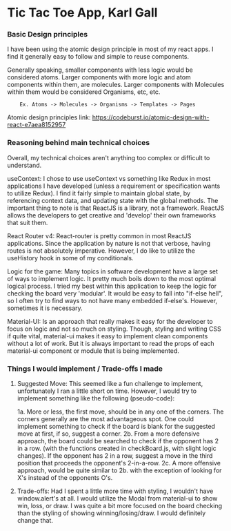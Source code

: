 # Tic Tac Toe App, Karl Gall

### Basic Design principles

I have been using the atomic design principle in most of my react apps. I find it generally easy to follow and simple to reuse components.

Generally speaking, smaller components with less logic would be considered atoms. Larger components with more logic and atom components within them, are molecules. Larger components with Molecules within them would be considered Organisms, etc, etc.

        Ex. Atoms -> Molecules -> Organisms -> Templates -> Pages

Atomic design principles link: https://codeburst.io/atomic-design-with-react-e7aea8152957

### Reasoning behind main technical choices

Overall, my technical choices aren't anything too complex or difficult to understand.

useContext: I chose to use useContext vs something like Redux in most applications I have developed (unless a requirement or specification wants to utilize Redux). I find it fairly simple to maintain global state, by referencing context data, and updating state with the global methods. The important thing to note is that ReactJS is a library, not a framework. ReactJS allows the developers to get creative and 'develop' their own frameworks that suit them.

React Router v4: React-router is pretty common in most ReactJS applications. Since the application by nature is not that verbose, having routes is not absolutely imperative. However, I do like to utilize the useHistory hook in some of my conditionals.

Logic for the game: Many topics in software development have a large set of ways to implement logic. It pretty much boils down to the most optimal logical process. I tried my best within this application to keep the logic for checking the board very 'modular'. It would be easy to fall into "if-else hell", so I often try to find ways to not have many embedded if-else's. However, sometimes it is necessary.

Material-UI: Is an approach that really makes it easy for the developer to focus on logic and not so much on styling. Though, styling and writing CSS if quite vital, material-ui makes it easy to implement clean components without a lot of work. But it is always important to read the props of each material-ui component or module that is being implemented.

### Things I would implement / Trade-offs I made

1. Suggested Move: This seemed like a fun challenge to implement, unfortunately I ran a little short on time. However, I would try to implement something like the following (pseudo-code):

   1a. More or less, the first move, should be in any one of the corners. The corners generally are the most advantageous spot. One could implement something to check if the board is blank for the suggested move at first, if so, suggest a corner.
   2b. From a more defensive approach, the board could be searched to check if the opponent has 2 in a row. (with the functions created in checkBoard.js, with slight logic changes). If the opponent has 2 in a row, suggest a move in the third position that proceeds the opponent's 2-in-a-row.
   2c. A more offensive approach, would be quite similar to 2b. with the exception of looking for X's instead of the opponents O's.

2. Trade-offs: Had I spent a little more time with styling, I wouldn't have window.alert's at all. I would utilize the Modal from material-ui to show win, loss, or draw. I was quite a bit more focused on the board checking than the styling of showing winning/losing/draw. I would definitely change that.
